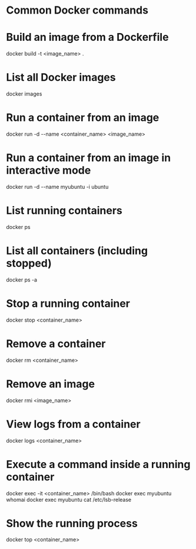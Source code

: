 # Common Docker commands

# Build an image from a Dockerfile
docker build -t <image_name> .

# List all Docker images
docker images

# Run a container from an image
docker run -d --name <container_name> <image_name>

# Run a container from an image in interactive mode
docker run -d --name myubuntu -i ubuntu

# List running containers
docker ps

# List all containers (including stopped)
docker ps -a

# Stop a running container
docker stop <container_name>

# Remove a container
docker rm <container_name>

# Remove an image
docker rmi <image_name>

# View logs from a container
docker logs <container_name>

# Execute a command inside a running container
docker exec -it <container_name> /bin/bash
docker exec myubuntu whomai
docker exec myubuntu cat /etc/lsb-release

# Show the running process
docker top <container_name>